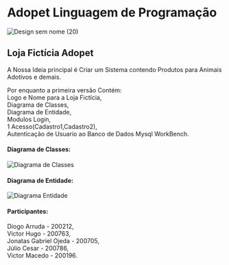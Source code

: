 # Adopet Linguagem de Programação
![Design sem nome (20)](https://user-images.githubusercontent.com/72398708/98606692-73680d00-22c6-11eb-8053-a404edeb1a53.png)

<h2>Loja Fictícia Adopet</h2>

A Nossa Ideia principal é Criar um Sistema contendo Produtos para Animais Adotivos e demais.

Por enquanto a primeira versão Contém: <br>
Logo e Nome para a Loja Fictícia,<br>
Diagrama de Classes,<br>
Diagrama de Entidade,<br>
Modulos Login,<br>
1 Acesso(Cadastro1,Cadastro2),<br>
Autenticação de Usuario ao Banco de Dados Mysql WorkBench.

<h4>Diagrama de Classes:</h4>

![Diagrama de Classes](https://user-images.githubusercontent.com/72398708/98607978-0013ca80-22c9-11eb-818e-04ff07a7c1ea.jpeg)


<h4>Diagrama de Entidade:</h4>

![Diagrama Entidade](https://user-images.githubusercontent.com/72398708/98608113-4c5f0a80-22c9-11eb-8afb-938e16ff5e10.jpeg)


<h4>Participantes:</h4>
Diogo Arruda - 200212,<br>
Victor Hugo - 200763,<br>
Jonatas Gabriel Ojeda - 200705,<br>
Júlio Cesar - 200786,<br>
Victor Macedo - 200196.
